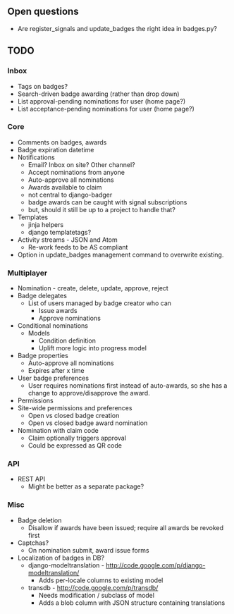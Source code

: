 ## Open questions

* Are register_signals and update_badges the right idea in badges.py?

## TODO

### Inbox

* Tags on badges?
* Search-driven badge awarding (rather than drop down)
* List approval-pending nominations for user (home page?)
* List acceptance-pending nominations for user (home page?)

### Core

* Comments on badges, awards
* Badge expiration datetime
* Notifications
    * Email? Inbox on site? Other channel?
    * Accept nominations from anyone
    * Auto-approve all nominations
    * Awards available to claim
    * not central to django-badger
    * badge awards can be caught with signal subscriptions
    * but, should it still be up to a project to handle that?
* Templates
    * jinja helpers
    * django templatetags?
* Activity streams - JSON and Atom
    * Re-work feeds to be AS compliant
* Option in update_badges management command to overwrite existing.

### Multiplayer

* Nomination - create, delete, update, approve, reject
* Badge delegates
    * List of users managed by badge creator who can
        * Issue awards
        * Approve nominations
* Conditional nominations
    * Models
        * Condition definition
        * Uplift more logic into progress model
* Badge properties
    * Auto-approve all nominations
    * Expires after x time
* User badge preferences
    * User requires nominations first instead of auto-awards, so she has a
      change to approve/disapprove the award.
* Permissions
* Site-wide permissions and preferences
    * Open vs closed badge creation
    * Open vs closed badge award nomination
* Nomination with claim code
    * Claim optionally triggers approval
    * Could be expressed as QR code

### API

* REST API
    * Might be better as a separate package?

### Misc

* Badge deletion
    * Disallow if awards have been issued; require all awards be revoked first
* Captchas?
    * On nomination submit, award issue forms
* Localization of badges in DB?
    * django-modeltranslation - http://code.google.com/p/django-modeltranslation/
        * Adds per-locale columns to existing model
    * transdb - http://code.google.com/p/transdb/
        * Needs modification / subclass of model
        * Adds a blob column with JSON structure containing translations
